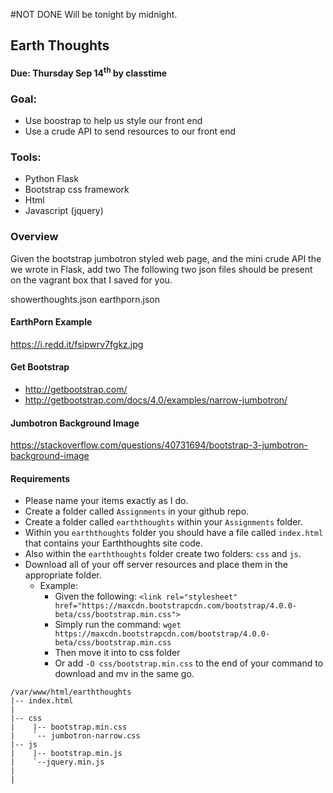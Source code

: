 #NOT DONE 
Will be tonight by midnight.

## Earth Thoughts
#### Due: Thursday Sep 14<sup>th</sup> by classtime

### Goal: 
- Use boostrap to help us style our front end 
- Use a crude API to send resources to our front end

### Tools:
- Python Flask
- Bootstrap css framework
- Html
- Javascript (jquery)

### Overview

Given the bootstrap jumbotron styled web page, and the mini crude API the we wrote in Flask, add two 
The following two json files should be present on the vagrant box that I saved for you. 

showerthoughts.json
earthporn.json

#### EarthPorn Example
https://i.redd.it/fsipwrv7fgkz.jpg


#### Get Bootstrap
- http://getbootstrap.com/
- http://getbootstrap.com/docs/4.0/examples/narrow-jumbotron/

#### Jumbotron Background Image
https://stackoverflow.com/questions/40731694/bootstrap-3-jumbotron-background-image


#### Requirements

- Please name your items exactly as I do.
- Create a folder called `Assignments` in your github repo. 
- Create a folder called `earththoughts` within your `Assignments` folder.
- Within you `earththoughts` folder you should have a file called `index.html` that contains your Earththoughts site code.
- Also within the `earththoughts` folder create two folders: `css` and `js`.
- Download all of your off server resources and place them in the appropriate folder.
    - Example:
        - Given the following: `<link rel="stylesheet" href="https://maxcdn.bootstrapcdn.com/bootstrap/4.0.0-beta/css/bootstrap.min.css">`
        - Simply run the command: `wget https://maxcdn.bootstrapcdn.com/bootstrap/4.0.0-beta/css/bootstrap.min.css`
        - Then move it into to css folder
        - Or add `-O css/bootstrap.min.css` to the end of your command to download and mv in the same go.

```
/var/www/html/earththoughts
|-- index.html
|
|-- css
|    |-- bootstrap.min.css
|    `-- jumbotron-narrow.css
|-- js
|    |-- bootstrap.min.js
|    `--jquery.min.js
|
|      
```
